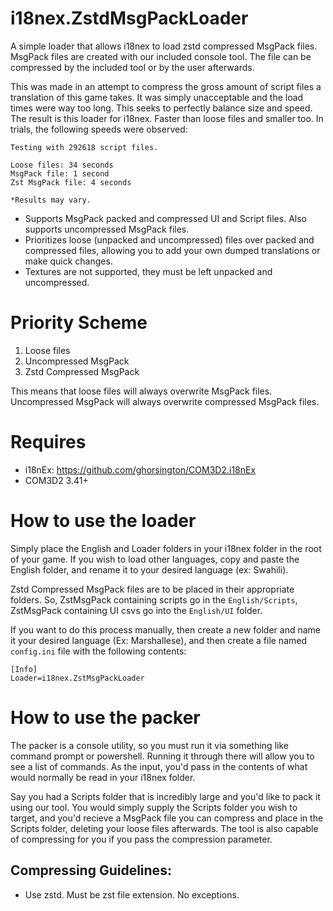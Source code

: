 # i18nex.ZstdMsgPackLoader

A simple loader that allows i18nex to load zstd compressed MsgPack files. MsgPack files are created with our included console tool. The file can be compressed by the included tool or by the user afterwards.

This was made in an attempt to compress the gross amount of script files a translation of this game takes. It was simply unacceptable and the load times were way too long. This seeks to perfectly balance size and speed. The result is this loader for i18nex. Faster than loose files and smaller too. In trials, the following speeds were observed:

```
Testing with 292618 script files.

Loose files: 34 seconds
MsgPack file: 1 second
Zst MsgPack file: 4 seconds

*Results may vary.
```

- Supports MsgPack packed and compressed UI and Script files. Also supports uncompressed MsgPack files.
- Prioritizes loose (unpacked and uncompressed) files over packed and compressed files, allowing you to add your own dumped translations or make quick changes.
- Textures are not supported, they must be left unpacked and uncompressed.

# Priority Scheme
1. Loose files
2. Uncompressed MsgPack
3. Zstd Compressed MsgPack

This means that loose files will always overwrite MsgPack files. Uncompressed MsgPack will always overwrite compressed MsgPack files.

# Requires

- i18nEx: [https://github.com/ghorsington/COM3D2.i18nEx  ](https://github.com/Pain-Brioche/COM3D2.i18nEx)
- COM3D2 3.41+

# How to use the loader

Simply place the English and Loader folders in your i18nex folder in the root of your game. If you wish to load other languages, copy and paste the English folder, and rename it to your desired language (ex: Swahili).

Zstd Compressed MsgPack files are to be placed in their appropriate folders. So, ZstMsgPack containing scripts go in the `English/Scripts`, ZstMsgPack containing UI csvs go into the `English/UI` folder.

If you want to do this process manually, then create a new folder and name it your desired language (Ex: Marshallese), and then create a file named `config.ini` file with the following contents:
```
[Info]  
Loader=i18nex.ZstMsgPackLoader  
```
# How to use the packer

The packer is a console utility, so you must run it via something like command prompt or powershell. Running it through there will allow you to see a list of commands. As the input, you'd pass in the contents of what would normally be read in your i18nex folder.

Say you had a Scripts folder that is incredibly large and you'd like to pack it using our tool. You would simply supply the Scripts folder you wish to target, and you'd recieve a MsgPack file you can compress and place in the Scripts folder, deleting your loose files afterwards. The tool is also capable of compressing for you if you pass the compression parameter.

## Compressing Guidelines:
- Use zstd. Must be zst file extension. No exceptions.
